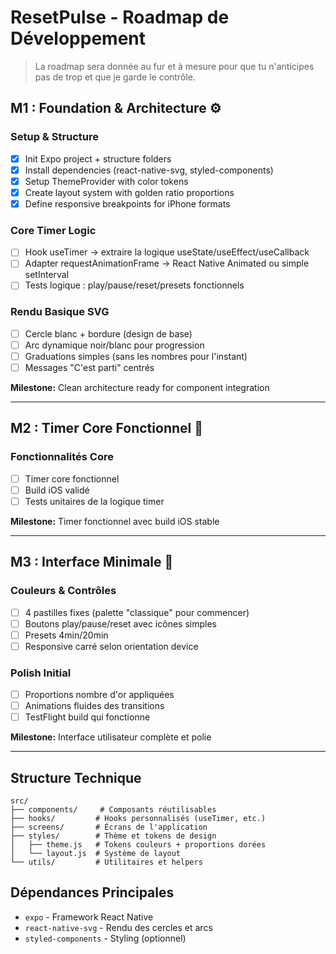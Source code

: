 # ResetPulse - Roadmap de Développement

> La roadmap sera donnée au fur et à mesure pour que tu n'anticipes pas de trop et que je garde le contrôle.

## M1 : Foundation & Architecture ⚙️

### Setup & Structure
- [x] Init Expo project + structure folders
- [x] Install dependencies (react-native-svg, styled-components)
- [x] Setup ThemeProvider with color tokens
- [x] Create layout system with golden ratio proportions
- [x] Define responsive breakpoints for iPhone formats

### Core Timer Logic
- [ ] Hook useTimer → extraire la logique useState/useEffect/useCallback
- [ ] Adapter requestAnimationFrame → React Native Animated ou simple setInterval
- [ ] Tests logique : play/pause/reset/presets fonctionnels

### Rendu Basique SVG
- [ ] Cercle blanc + bordure (design de base)
- [ ] Arc dynamique noir/blanc pour progression
- [ ] Graduations simples (sans les nombres pour l'instant)
- [ ] Messages "C'est parti" centrés

**Milestone:** Clean architecture ready for component integration

---

## M2 : Timer Core Fonctionnel 🎯

### Fonctionnalités Core
- [ ] Timer core fonctionnel
- [ ] Build iOS validé
- [ ] Tests unitaires de la logique timer

**Milestone:** Timer fonctionnel avec build iOS stable

---

## M3 : Interface Minimale 🎨

### Couleurs & Contrôles
- [ ] 4 pastilles fixes (palette "classique" pour commencer)
- [ ] Boutons play/pause/reset avec icônes simples
- [ ] Presets 4min/20min
- [ ] Responsive carré selon orientation device

### Polish Initial
- [ ] Proportions nombre d'or appliquées
- [ ] Animations fluides des transitions
- [ ] TestFlight build qui fonctionne

**Milestone:** Interface utilisateur complète et polie

---

## Structure Technique

```
src/
├── components/     # Composants réutilisables
├── hooks/         # Hooks personnalisés (useTimer, etc.)
├── screens/       # Écrans de l'application
├── styles/        # Thème et tokens de design
│   ├── theme.js   # Tokens couleurs + proportions dorées
│   └── layout.js  # Système de layout
└── utils/         # Utilitaires et helpers
```

## Dépendances Principales
- `expo` - Framework React Native
- `react-native-svg` - Rendu des cercles et arcs
- `styled-components` - Styling (optionnel)

